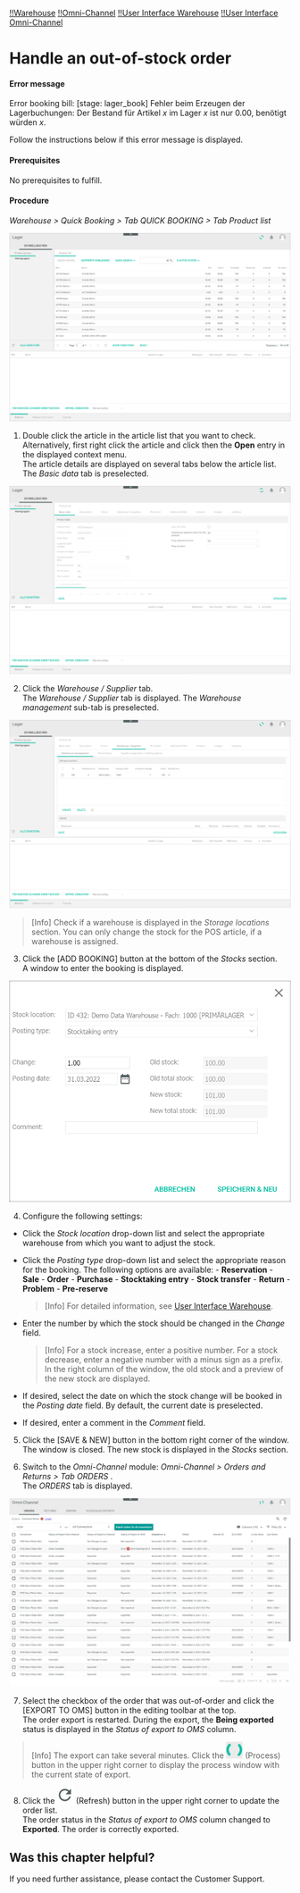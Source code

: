 [!!Warehouse](../../RetailSuiteWarehousing/Overview/01_General.md)
[!!Omni-Channel](../../Channels/Overview/01_General.md)
[!!User Interface Warehouse](../../RetailSuiteWarehousing/UserInterface/00_UserInterface.md)
[!!User Interface Omni-Channel](../../Channels/UserInterface/00_UserInterface.md)


# Handle an out-of-stock order

#### Error message

Error booking bill: [stage: lager_book] Fehler beim Erzeugen der Lagerbuchungen: Der Bestand für Artikel *x* im Lager *x* ist nur 0.00, benötigt würden *x*.

Follow the instructions below if this error message is displayed.

#### Prerequisites

No prerequisites to fulfill.

#### Procedure

*Warehouse > Quick Booking > Tab QUICK BOOKING > Tab Product list*

![Product list](../../Assets/Screenshots/RetailSuiteWarehousing/QuickBooking/ProductList.png "[Product list]")

1.  Double click the article in the article list that you want to check. Alternatively, first right click the article and click then the **Open** entry in the displayed context menu.    
    The article details are displayed on several tabs below the article list. The *Basic data* tab is preselected.

  ![Basic data](../../Assets/Screenshots/RetailSuiteWarehousing/QuickBooking/BasicData/BasicData.png "[Basic data]")

2. Click the *Warehouse / Supplier* tab.   
  The *Warehouse / Supplier* tab is displayed. The *Warehouse management* sub-tab is preselected.

  ![Warehouse management](../../Assets/Screenshots/RetailSuiteWarehousing/QuickBooking/WarehouseSuppliers/WarehouseManagement/WarehouseManagement.png "[Warehouse management]")

  > [Info] Check if a warehouse is displayed in the *Storage locations* section. You can only change the stock for the POS article, if a warehouse is assigned.

3. Click the [ADD BOOKING] button at the bottom of the *Stocks* section.   
  A window to enter the booking is displayed.

  ![Add booking](../../Assets/Screenshots/RetailSuiteWarehousing/QuickBooking/WarehouseSuppliers/WarehouseManagement/AddBooking.png "[Add booking]")

4. Configure the following settings:

  + Click the *Stock location* drop-down list and select the appropriate warehouse from which you want to adjust the stock.

  + Click the *Posting type* drop-down list and select the appropriate reason for the booking. The following options are available:
          - **Reservation**
          - **Sale**
          - **Order**
          - **Purchase**
          - **Stocktaking entry**
          - **Stock transfer**
          - **Return**
          - **Problem**
          - **Pre-reserve**

      > [Info] For detailed information, see [User Interface Warehouse](../../RetailSuiteWarehousing/UserInterface/00_UserInterface.md).

  + Enter the number by which the stock should be changed in the *Change* field.

    > [Info] For a stock increase, enter a positive number. For a stock decrease, enter a negative number with a minus sign as a prefix. In the right column of the window, the old stock and a preview of the new stock are displayed.  

  + If desired, select the date on which the stock change will be booked in the *Posting date* field. By default, the current date is preselected.

  + If desired, enter a comment in the *Comment* field.

5. Click the [SAVE & NEW] button in the bottom right corner of the window.   
  The window is closed. The new stock is displayed in the *Stocks* section.

6. Switch to the *Omni-Channel* module: *Omni-Channel > Orders and Returns > Tab ORDERS* .    
  The *ORDERS* tab is displayed.

  ![Orders](../../Assets/Screenshots/Channels/OrdersReturns/Orders/Orders.png "[Orders]")

7. Select the checkbox of the order that was out-of-order and click the [EXPORT TO OMS] button in the editing toolbar at the top.     
  The order export is restarted. During the export, the **Being exported** status is displayed in the *Status of export to OMS* column.

  > [Info] The export can take several minutes. Click the ![Process](../../Assets/Icons/Process.png "[Process]") (Process) button in the upper right corner to display the process window with the current state of export.

8. Click the ![Refresh](../../Assets/Icons/Refresh01.png "[Refresh]") (Refresh) button in the upper right corner to update the order list.   
  The order status in the *Status of export to OMS* column changed to **Exported**. The order is correctly exported.



## Was this chapter helpful?

If you need further assistance, please contact the Customer Support.
